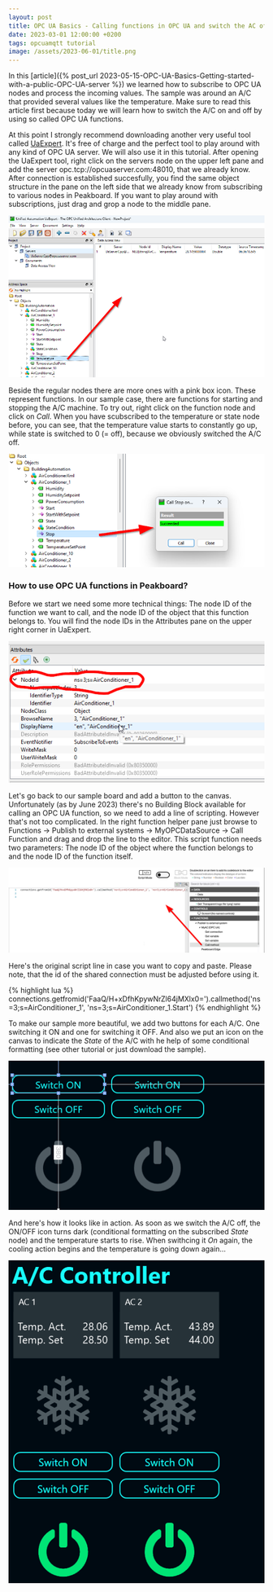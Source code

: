 ```yaml
---
layout: post
title: OPC UA Basics - Calling functions in OPC UA and switch the AC off
date: 2023-03-01 12:00:00 +0200
tags: opcuamqtt tutorial
image: /assets/2023-06-01/title.png
---
```

 In this [article]({% post_url 2023-05-15-OPC-UA-Basics-Getting-started-with-a-public-OPC-UA-server %}) we learned how to subscribe to OPC UA nodes and process the incoming values. The sample was around an A/C that provided several values like the temperature. Make sure to read this article first because today we will learn how to switch the A/C on and off by using so called OPC UA functions.

 At this point I strongly recommend downloading another very useful tool called [UaExpert](https://www.unified-automation.com/products/development-tools/uaexpert.html). It's free of charge and the perfect tool to play around with any kind of OPC UA server. We will also use it in this tutorial.
 After opening the UaExpert tool, right click on the servers node on the upper left pane and add the server opc.tcp://opcuaserver.com:48010, that we already know. After connection is established succesfully, you find the same object structure in the pane on the left side that we already know from subscribing to various nodes in Peakboard. If you want to play around with subscriptions, just drag and grop a node to the middle pane.

![image](/assets/2023-06-01/010.png)

Beside the regular nodes there are more ones with a pink box icon. These represent functions. In our sample case, there are functions for starting and stopping the A/C machine. To try out, right click on the function node and click on _Call_. When you have scubscribed to the temperature or state node before, you can see, that the temperature value starts to constantly go up, while state is switched to 0 (= off), because we obviously switched the A/C off.

![image](/assets/2023-06-01/020.png)

### How to use OPC UA functions in Peakboard?

Before we start we need some more technical things: The node ID of the function we want to call, and the node ID of the object that this function belongs to. You will find the node IDs in the Attributes pane on the upper right corner in UaExpert.

![image](/assets/2023-06-01/030.png)

Let's go back to our sample board and add a button to the canvas. Unfortunately (as by June 2023) there's no Building Block available for calling an OPC UA function, so we need to add a line of scripting. However that's not too complicated. In the right function helper pane just browse to Functions -> Publish to external systems -> MyOPCDataSource -> Call Function and drag and drop the line to the editor.
This script function needs two parameters: The node ID of the object where the function belongs to and the node ID of the function itself.

![image](/assets/2023-06-01/040.png)

Here's the original script line in case you want to copy and paste. Please note, that the id of the shared connection must be adjusted before using it.

{% highlight lua %}
connections.getfromid('FaaQ/H+xDfhKpywNrZl64jMXlx0=').callmethod('ns=3;s=AirConditioner_1', 'ns=3;s=AirConditioner_1.Start')
{% endhighlight %}

To make our sample more beautiful, we add two buttons for each A/C. One switching it ON and one for switching it OFF. And also we put an icon on the canvas to indicate the _State_ of the A/C with he help of some conditional formatting (see other tutorial or just download the sample).

![image](/assets/2023-06-01/050.png)

And here's how it looks like in action. As soon as we switch the A/C off, the ON/OFF icon turns dark (conditional formatting on the subscribed _State_ node) and the temperature starts to rise. When swithcing it _On_ again, the cooling action begins and the temperature is going down again...

![image](/assets/2023-06-01/060.gif)



